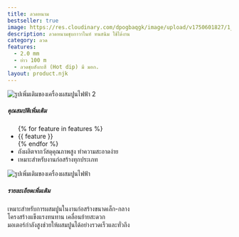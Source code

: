 ```yaml
---
title: ลวดหนาม
bestseller: true
image: https://res.cloudinary.com/dpogbaqgk/image/upload/v1750601827/1_uwzzob.jpg
description: ลวดหนามชุบกาวาไนท์ ทนสนิม ใช้ได้งาน
category: ลวด
features:
  - 2.0 mm
  - ย่าว 100 m
  - ลวดชุบสังกะสี (Hot dip) มี มอก.
layout: product.njk
---
```



<div class="container py-3">
  <div class="row align-items-center">
    <div class="col-md-6 order-md-2 mb-3">
      <img src=https://res.cloudinary.com/dpogbaqgk/image/upload/v1750601828/2_imwor7.jpg class="img-fluid rounded shadow w-100" alt="รูปเพิ่มเติมของเครื่องผสมปูนไฟฟ้า 2">
    </div>
    <div class="col-md-6 order-md-1">
      <h5>คุณสมบัติเพิ่มเติม</h5>
      <ul>
        {% for feature in features %}
          <li>{{ feature }}</li>
        {% endfor %}
        <li>ถังผลิตจากวัสดุคุณภาพสูง ทำความสะอาดง่าย</li>
        <li>เหมาะสำหรับงานก่อสร้างทุกประเภท</li>
      </ul>
    </div>
  </div>
</div>


<div class="container py-3">
  <div class="row align-items-center">
    <div class="col-md-6 mb-3">
      <img src=https://res.cloudinary.com/dpogbaqgk/image/upload/v1750601828/3_xi7y9s.jpg class="img-fluid rounded shadow shadow w-100 " alt="รูปเพิ่มเติมของเครื่องผสมปูนไฟฟ้า">
    </div>
    <div class="col-md-6">
      <h5>รายละเอียดเพิ่มเติม</h5>
      <p>
        เหมาะสำหรับการผสมปูนในงานก่อสร้างขนาดเล็ก-กลาง<br>
        โครงสร้างแข็งแรงทนทาน เคลื่อนย้ายสะดวก<br>
        มอเตอร์กำลังสูงช่วยให้ผสมปูนได้อย่างรวดเร็วและทั่วถึง
      </p>
    </div>
  </div>
</div>

